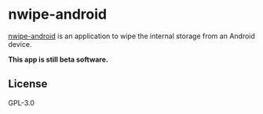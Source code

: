 # nwipe-android

[nwipe-android](https://github.com/louib/nwipe-android) is an application to wipe the internal storage from an Android device.

**This app is still beta software.**

## License

GPL-3.0
